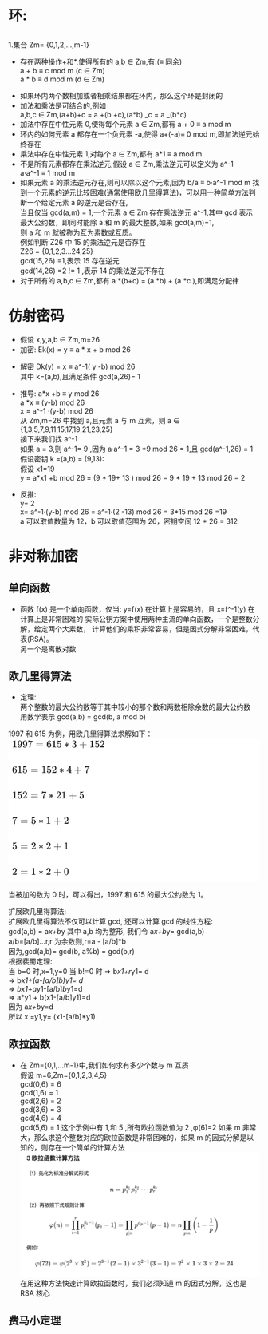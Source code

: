 # 环:

##

1.集合 Zm= {0,1,2,...,m-1}

- 存在两种操作+和\*,使得所有的 a,b ∈ Zm,有:(≡ 同余)  
   a + b ≡ c mod m (c ∈ Zm)  
   a \* b ≡ d mod m (d ∈ Zm)

* 如果环内两个数相加或者相乘结果都在环内，那么这个环是封闭的
* 加法和乘法是可结合的,例如  
  a,b,c ∈ Zm,(a+b)+c = a +(b +c),(a\*b) _c = a _(b\*c)
* 加法中存在中性元素 0,使得每个元素 a ∈ Zm,都有 a + 0 ≡ a mod m
* 环内的如何元素 a 都存在一个负元素 -a,使得 a+(-a)≡ 0 mod m,即加法逆元始终存在
* 乘法中存在中性元素 1,对每个 a ∈ Zm,都有 a\*1 ≡ a mod m
* 不是所有元素都存在乘法逆元,假设 a ∈ Zm,乘法逆元可以定义为 a^-1  
  a·a^-1 ≡ 1 mod m
* 如果元素 a 的乘法逆元存在,则可以除以这个元素,因为 b/a ≡ b·a^-1 mod m
  找到一个元素的逆元比较困难(通常使用欧几里得算法)，可以用一种简单方法判断一个给定元素 a 的逆元是否存在,  
  当且仅当 gcd(a,m) = 1,一个元素 a ∈ Zm 存在乘法逆元 a^-1,其中 gcd 表示最大公约数，即同时能除 a 和 m 的最大整数,如果 gcd(a,m)=1,  
  则 a 和 m 就被称为互为素数或互质。  
  例如判断 Z26 中 15 的乘法逆元是否存在  
  Z26 = {0,1,2,3...24,25}  
  gcd(15,26) =1,表示 15 存在逆元  
  gcd(14,26) =2 != 1 ,表示 14 的乘法逆元不存在
* 对于所有的 a,b,c ∈ Zm,都有 a *(b+c) = (a *b) + (a \*c ),即满足分配律

# 仿射密码

- 假设 x,y,a,b ∈ Zm,m=26
- 加密: Ek(x) = y ≡ a \* x + b mod 26

* 解密 Dk(y) = x ≡ a^-1( y -b) mod 26  
  其中 k=(a,b),且满足条件 gcd(a,26)= 1
* 推导:
  a\*x +b ≡ y mod 26  
  a \*x ≡ (y-b) mod 26  
  x = a^-1 ·(y-b) mod 26  
  从 Zm,m=26 中找到 a,且元素 a 与 m 互素，则 a ∈ {1,3,5,7,9,11,15,17,19,21,23,25}  
  接下来我们找 a^-1  
  如果 a = 3,则 a^-1= 9 ,因为 a·a^-1 = 3 \*9 mod 26 = 1,且 gcd(a^-1,26) = 1  
  假设密钥 k =(a,b) = (9,13):  
  假设 x1=19  
  y = a*x1 +b mod 26 = (9 * 19+ 13 ) mod 26 = 9 \* 19 + 13 mod 26 = 2

* 反推:  
  y= 2  
  x= a^-1·(y-b) mod 26 = a^-1·(2 -13) mod 26 = 3\*15 mod 26 =19  
  a 可以取值数量为 12，b 可以取值范围为 26，密钥空间 12 \* 26 = 312

# 非对称加密

## 单向函数

- 函数 f(x) 是一个单向函数，仅当:
  y=f(x) 在计算上是容易的，且 x=f^-1(y) 在计算上是非常困难的
  实际公钥方案中使用两种主流的单向函数，一个是整数分解，给定两个大素数，
  计算他们的乘积非常容易，但是因式分解非常困难，代表(RSA)。  
  另一个是离散对数

## 欧几里得算法

- 定理:  
  两个整数的最大公约数等于其中较小的那个数和两数相除余数的最大公约数  
  用数学表示 gcd(a,b) = gcd(b, a mod b)

1997 和 615 为例，用欧几里得算法求解如下：
![欧几里得](./img/image1.png)

当被加的数为 0 时，可以得出，1997 和 615 的最大公约数为 1。

扩展欧几里得算法:  
扩展欧几里得算法不仅可以计算 gcd, 还可以计算 gcd 的线性方程:  
gcd(a,b) = a*x+b*y
其中 a,b 均为整形,
我们令 a*x+b*y= gcd(a,b)  
a/b=[a/b]...r,r 为余数则,r=a - [a/b]\*b  
因为,gcd(a,b)= gcd(b, a%b) = gcd(b,r)  
根据裴蜀定理:  
当 b=0 时,x=1,y=0
当 b!=0 时
=> b*x1+r*y1= d  
=> b*x1+(a-[a/b]*b)y1= d  
=> b*x1+a*y1-[a/b]*b*y1=d  
=> a\*y1 + b(x1-[a/b]y1)=d  
因为 a*x+b*y=d  
所以 x =y1,y= (x1-[a/b]\*y1)

## 欧拉函数

- 在 Zm={0,1,...m-1}中,我们如何求有多少个数与 m 互质  
  假设 m=6,Zm={0,1,2,3,4,5}  
  gcd(0,6) = 6  
  gcd(1,6) = 1  
  gcd(2,6) = 2  
  gcd(3,6) = 3  
  gcd(4,6) = 4  
  gcd(5,6) = 1
  这个示例中有 1,和 5 ,所有欧拉函数值为 2 ,φ(6)=2
  如果 m 非常大，那么求这个整数对应的欧拉函数是非常困难的，如果 m 的因式分解是以知的，则存在一个简单的计算方法  
  ![欧拉函数](./img/image2.png)
  在用这种方法快速计算欧拉函数时，我们必须知道 m 的因式分解，这也是 RSA 核心

## 费马小定理
